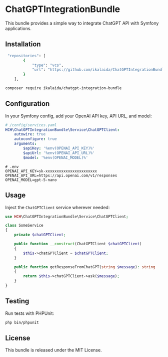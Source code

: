 # ChatGPTIntegrationBundle

This bundle provides a simple way to integrate ChatGPT API with Symfony applications.

## Installation

```bash
 "repositories": [
        {
            "type": "vcs",
            "url": "https://github.com/ikalaida/ChatGPTIntegrationBundle.git"
        }
    ],
```

```bash
composer require ikalaida/chatgpt-integration-bundle
```

## Configuration

In your Symfony config, add your OpenAI API key, API URL, and model:

```yaml
# /config/services.yaml
HCH\ChatGPTIntegrationBundle\Service\ChatGPTClient:
    autowire: true
    autoconfigure: true
    arguments:
        $apiKey: '%env(OPENAI_API_KEY)%'
        $apiUrl: '%env(OPENAI_API_URL)%'
        $model: '%env(OPENAI_MODEL)%'
```

```
# .env
OPENAI_API_KEY=sk-xxxxxxxxxxxxxxxxxxxxxxx
OPENAI_API_URL=https://api.openai.com/v1/responses
OPENAI_MODEL=gpt-5-nano
```

## Usage

Inject the `ChatGPTClient` service wherever needed:

```php
use HCH\ChatGPTIntegrationBundle\Service\ChatGPTClient;

class SomeService
{
    private $chatGPTClient;

    public function __construct(ChatGPTClient $chatGPTClient)
    {
        $this->chatGPTClient = $chatGPTClient;
    }

    public function getResponseFromChatGPT(string $message): string
    {
        return $this->chatGPTClient->ask($message);
    }
}
```

## Testing

Run tests with PHPUnit:

```bash
php bin/phpunit
```

## License

This bundle is released under the MIT License.
